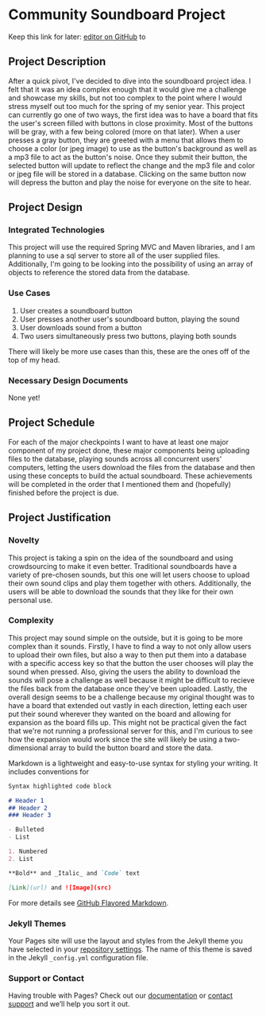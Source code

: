 # Community Soundboard Project

Keep this link for later: [editor on GitHub](https://github.com/burningwater202/burningwater202.github.io/edit/master/index.md) to 

## Project Description
  After a quick pivot, I've decided to dive into the soundboard project idea. I felt that it was an idea complex enough that it would give me a challenge and showcase my skills, but not too complex to the point where I would stress myself out too much for the spring of my senior year. This project can currently go one of two ways, the first idea was to have a board that fits the user's screen filled with buttons in close proximity. Most of the buttons will be gray, with a few being colored (more on that later). When a user presses a gray button, they are greeted with a menu that allows them to choose a color (or jpeg image) to use as the button's background as well as a mp3 file to act as the button's noise. Once they submit their button, the selected button will update to reflect the change and the mp3 file and color or jpeg file will be stored in a database. Clicking on the same button now will depress the button and play the noise for everyone on the site to hear.

## Project Design

### Integrated Technologies 

This project will use the required Spring MVC and Maven libraries, and I am planning to use a sql server to store all of the user supplied files. Additionally, I'm going to be looking into the possibility of using an array of objects to reference the stored data from the database.  

### Use Cases

1. User creates a soundboard button
2. User presses another user's soundboard button, playing the sound
3. User downloads sound from a button
4. Two users simultaneously press two buttons, playing both sounds

There will likely be more use cases than this, these are the ones off of the top of my head.

### Necessary Design Documents

None yet!

## Project Schedule

For each of the major checkpoints I want to have at least one major component of my project done, these major components being uploading files to the database, playing sounds across all concurrent users' computers, letting the users download the files from the database and then using these concepts to build the actual soundboard. These achievements will be completed in the order that I mentioned them and (hopefully) finished before the project is due. 

## Project Justification

### Novelty

This project is taking a spin on the idea of the soundboard and using crowdsourcing to make it even better. Traditional soundboards have a variety of pre-chosen sounds, but this one will let users choose to upload their own sound clips and play them together with others. Additionally, the users will be able to download the sounds that they like for their own personal use.

### Complexity

This project may sound simple on the outside, but it is going to be more complex than it sounds. Firstly, I have to find a way to not only allow users to upload their own files, but also a way to then put them into a database with a specific access key so that the button the user chooses will play the sound when pressed. Also, giving the users the ability to download the sounds will pose a challenge as well because it might be difficult to recieve the files back from the database once they've been uploaded. Lastly, the overall design seems to be a challenge because my original thought was to have a board that extended out vastly in each direction, letting each user put their sound wherever they wanted on the board and allowing for expansion as the board fills up. This might not be practical given the fact that we're not running a professional server for this, and I'm curious to see how the expansion would work since the site will likely be using a two-dimensional array to build the button board and store the data. 



Markdown is a lightweight and easy-to-use syntax for styling your writing. It includes conventions for

```markdown
Syntax highlighted code block

# Header 1
## Header 2
### Header 3

- Bulleted
- List

1. Numbered
2. List

**Bold** and _Italic_ and `Code` text

[Link](url) and ![Image](src)
```

For more details see [GitHub Flavored Markdown](https://guides.github.com/features/mastering-markdown/).

### Jekyll Themes

Your Pages site will use the layout and styles from the Jekyll theme you have selected in your [repository settings](https://github.com/burningwater202/burningwater202.github.io/settings). The name of this theme is saved in the Jekyll `_config.yml` configuration file.

### Support or Contact

Having trouble with Pages? Check out our [documentation](https://help.github.com/categories/github-pages-basics/) or [contact support](https://github.com/contact) and we’ll help you sort it out.
